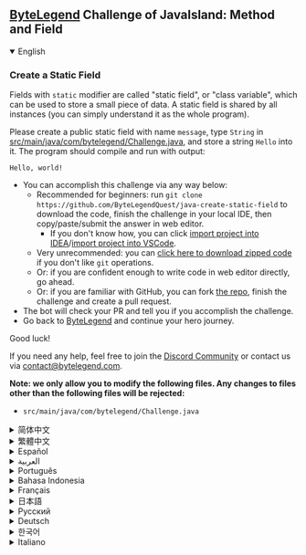 ## [ByteLegend](https://bytelegend.com) Challenge of JavaIsland: Method and Field

<details open='true'>
<summary>English</summary>

### Create a Static Field

Fields with `static` modifier are called "static field", or "class variable", which can be used
to store a small piece of data. A static field is shared by all instances (you can simply understand
it as the whole program).

Please create a public static field with name `message`, type `String` in [src/main/java/com/bytelegend/Challenge.java](https://github.com/ByteLegendQuest/java-create-static-field/blob/main/src/main/java/com/bytelegend/Challenge.java),
and store a string `Hello` into it. The program should compile and run with output:

```
Hello, world!
```

- You can accomplish this challenge via any way below:
  - Recommended for beginners: run `git clone https://github.com/ByteLegendQuest/java-create-static-field` to download the code,
    finish the challenge in your local IDE, then copy/paste/submit the answer in web editor.
    - If you don't know how, you can click [import project into IDEA](https://github.com/ByteLegendQuest/java-create-static-field/blob/main/docs/en/clone-and-import.md)/[import project into VSCode](https://github.com/ByteLegendQuest/java-create-static-field/blob/main/docs/en/clone-and-import-vscode.md).
  - Very unrecommended: you can [click here to download zipped code](https://codeload.github.com/ByteLegendQuest/java-create-static-field/zip/refs/heads/main) if you don't like `git` operations.
  - Or: if you are confident enough to write code in web editor directly, go ahead.
  - Or: if you are familiar with GitHub, you can fork [the repo](https://github.com/ByteLegendQuest/java-create-static-field), finish the challenge and create a pull request.
- The bot will check your PR and tell you if you accomplish the challenge.
- Go back to [ByteLegend](https://bytelegend.com) and continue your hero journey.

Good luck!

If you need any help, feel free to join the [Discord Community](https://discord.gg/35RreUUGWt) or contact us via [contact@bytelegend.com](mailto:contact@bytelegend.com).

**Note: we only allow you to modify the following files.
Any changes to files other than the following files will be rejected:**

- `src/main/java/com/bytelegend/Challenge.java`

</details>

<details>
<summary>简体中文</summary>

### 创建第一个<ruby>静态字段<rt>Static Field</rt></ruby>

由`static`修饰的字段称为<ruby>静态字段<rt>Static Field</rt></ruby>，可以用来存储一小段数据，
被类的所有实例（你可以暂时理解成整个程序）所共享。

请在[src/main/java/com/bytelegend/Challenge.java](https://github.com/ByteLegendQuest/java-create-static-field/blob/main/src/main/java/com/bytelegend/Challenge.java)中创建一个名为`message`、类型为`String`的<ruby>公开<rt>public</rt></ruby>静态字段并存储字符串`Hello`，
使得程序通过编译，且运行输出：

```
Hello, world!
```

- 你可以使用以下任意一种方法完成挑战：
  - 初学者推荐：运行`git clone https://git.bytelegend.com/ByteLegendQuest/java-create-static-field`将代码下载到本地，在本地使用IDE调试完成后复制到网页编辑器里提交。
    - 如果你不知道怎么做，可以点击[导入IDEA](https://github.com/ByteLegendQuest/java-create-static-field/blob/main/docs/zh_hans/clone-and-import.md)/[导入VSCode](https://github.com/ByteLegendQuest/java-create-static-field/blob/main/docs/zh_hans/clone-and-import-vscode.md)。
  - 非常不推荐：如果你实在不喜欢`git`命令行操作，你可以[点击这里直接下载打包好的代码](https://ghcodeload.bytelegend.com/ByteLegendQuest/java-create-static-field/zip/refs/heads/main)。
  - 或者：如果你非常自信不需要下载代码到本地调试，可以使用网页编辑器直接提交。
  - 或者：如果你对GitHub非常熟悉，你可以fork[这个仓库](https://github.com/ByteLegendQuest/java-create-static-field)、完成挑战后，创建一个Pull Request。
- 机器人将会检查你的答案，告诉你你是否通过了挑战。
- 回到[字节传说](https://bytelegend.com)，然后继续你的英雄旅程。

祝你好运！

如果你需要任何帮助，欢迎加入官方玩家QQ群（在[首页](https://bytelegend.com)右下角的`联系 & 关于`菜单里可以找到入群方式）或者[Discord社区](https://discord.gg/PvmqK3hF)，或email至[contact@bytelegend.com](mailto:contact@bytelegend.com)。

**注意：我们只允许您修改以下文件，任何对其他文件的修改都会被拒绝：**

- `src/main/java/com/bytelegend/Challenge.java`

</details>

<details>
<summary>繁體中文</summary>

### 創建靜態字段

帶有`static`修飾符的字段稱為“靜態字段”或“類變量”，可用於存儲一小段數據。一個靜態字段由所有實例共享（您可以簡單地將其理解為整個程序）。

請創建一個名為`message`的公共靜態字段，在[src/main/java/com/bytelegend/Challenge.java](https://github.com/ByteLegendQuest/java-create-static-field/blob/main/src/main/java/com/bytelegend/Challenge.java)中輸入`String` ，並將字符串`Hello`存儲到其中。該程序應編譯並運行並輸出：

    Hello, world!
    

-   您可以通過以下任何方式完成此挑戰：
    -   建議初學者：運行`git clone https://github.com/ByteLegendQuest/java-create-static-field`下載代碼，在本地 IDE 中完成挑戰，然後在 Web 編輯器中復制/粘貼/提交答案。
        -   如果你不知道怎麼做，你可以點擊[import project into IDEA](https://github.com/ByteLegendQuest/java-create-static-field/blob/main/docs/en/clone-and-import.md) / [import project into VSCode](https://github.com/ByteLegendQuest/java-create-static-field/blob/main/docs/en/clone-and-import-vscode.md) 。
    -   非常不推薦：如果你不喜歡`git`操作，可以[點擊這裡下載壓縮代碼](https://codeload.github.com/ByteLegendQuest/java-create-static-field/zip/refs/heads/main)。
    -   或者：如果您有足夠的信心直接在 Web 編輯器中編寫代碼，請繼續。
    -   或者：如果你熟悉 GitHub，你可以 fork[倉庫](https://github.com/ByteLegendQuest/java-create-static-field)，完成挑戰並創建一個拉取請求。
-   機器人會檢查你的 PR 並告訴你是否完成了挑戰。
-   回到[ByteLegend](https://bytelegend.com)繼續你的英雄之旅。

祝你好運！

如果您需要任何幫助，請隨時加入[Discord 社區](https://discord.gg/35RreUUGWt)或通過[contact@bytelegend.com](mailto:contact@bytelegend.com)聯繫我們。

**注意：我們只允許您修改以下文件。對以下文件以外的文件的任何更改都將被拒絕：**

-   `src/main/java/com/bytelegend/Challenge.java`
</details>

<details>
<summary>Español</summary>

### Crear un campo estático

Los campos con modificador `static` se denominan "campo estático" o "variable de clase", que se pueden utilizar para almacenar una pequeña parte de los datos. Un campo estático es compartido por todas las instancias (simplemente puede entenderlo como el programa completo).

Cree un campo estático público con el `message` de nombre, escriba `String` en [src/main/java/com/bytelegend/Challenge.java](https://github.com/ByteLegendQuest/java-create-static-field/blob/main/src/main/java/com/bytelegend/Challenge.java) y almacene una cadena `Hello` en él. El programa debe compilarse y ejecutarse con la salida:

    Hello, world!
    

-   Puede lograr este desafío de cualquier manera a continuación:
    -   Recomendado para principiantes: ejecute `git clone https://github.com/ByteLegendQuest/java-create-static-field` para descargar el código, finalice el desafío en su IDE local, luego copie/pegue/envíe la respuesta en el editor web.
        -   Si no sabe cómo hacerlo, puede hacer clic en [importar proyecto a IDEA](https://github.com/ByteLegendQuest/java-create-static-field/blob/main/docs/en/clone-and-import.md) / [importar proyecto a VSCode](https://github.com/ByteLegendQuest/java-create-static-field/blob/main/docs/en/clone-and-import-vscode.md) .
    -   Muy poco recomendado: puede [hacer clic aquí para descargar el código comprimido](https://codeload.github.com/ByteLegendQuest/java-create-static-field/zip/refs/heads/main) si no le gustan las operaciones de `git` .
    -   O: si tiene la confianza suficiente para escribir código en el editor web directamente, adelante.
    -   O: si está familiarizado con GitHub, puede bifurcar [el repositorio](https://github.com/ByteLegendQuest/java-create-static-field) , finalizar el desafío y crear una solicitud de extracción.
-   El bot verificará tu PR y te dirá si logras el desafío.
-   Regrese a [ByteLegend](https://bytelegend.com) y continúe su viaje de héroe.

¡Buena suerte!

Si necesita ayuda, no dude en unirse a la [comunidad de Discord](https://discord.gg/35RreUUGWt) o contáctenos a través de [contact@bytelegend.com](mailto:contact@bytelegend.com) .

**Nota: solo le permitimos modificar los siguientes archivos. Cualquier cambio en los archivos que no sean los siguientes archivos será rechazado:**

-   `src/main/java/com/bytelegend/Challenge.java`
</details>

<details>
<summary>العربية</summary>

### قم بإنشاء حقل ثابت

الحقول ذات المعدل `static` تسمى "الحقل الثابت" أو "متغير الفئة" ، والذي يمكن استخدامه لتخزين جزء صغير من البيانات. تتم مشاركة حقل ثابت من قبل جميع المثيلات (يمكنك ببساطة فهمه على أنه البرنامج بأكمله).

يرجى إنشاء حقل ثابت عام مع `message` الاسم ، واكتب `String` في [src / main / java / com / bytelegend / Challenge.java](https://github.com/ByteLegendQuest/java-create-static-field/blob/main/src/main/java/com/bytelegend/Challenge.java) ، وتخزين سلسلة `Hello` بها. يجب أن يترجم البرنامج ويعمل مع الإخراج:

 `Hello, world!`

-   يمكنك إنجاز هذا التحدي بأي طريقة أدناه:
    -   موصى به للمبتدئين: قم بتشغيل `git clone https://github.com/ByteLegendQuest/java-create-static-field` لتنزيل الكود وإنهاء التحدي في IDE المحلي الخاص بك ، ثم نسخ / لصق / إرسال الإجابة في محرر الويب.
        -   إذا كنت لا تعرف كيف يمكنك النقر فوق [استيراد مشروع إلى IDEA](https://github.com/ByteLegendQuest/java-create-static-field/blob/main/docs/en/clone-and-import.md) / [استيراد مشروع إلى VSCode](https://github.com/ByteLegendQuest/java-create-static-field/blob/main/docs/en/clone-and-import-vscode.md) .
    -   غير موصى به على الإطلاق: يمكنك [النقر هنا لتنزيل رمز مضغوط](https://codeload.github.com/ByteLegendQuest/java-create-static-field/zip/refs/heads/main) إذا كنت لا تحب عمليات `git` .
    -   أو: إذا كنت واثقًا بدرجة كافية لكتابة التعليمات البرمجية في محرر الويب مباشرةً ، فابدأ.
    -   أو: إذا كنت معتادًا على GitHub ، فيمكنك تفرع [الريبو](https://github.com/ByteLegendQuest/java-create-static-field) وإنهاء التحدي وإنشاء طلب سحب.
-   سيتحقق الروبوت من العلاقات العامة الخاصة بك ويخبرك إذا أنجزت التحدي.
-   ارجع إلى [ByteLegend وتابع](https://bytelegend.com) رحلة بطلك.

حظ سعيد!

إذا كنت بحاجة إلى أي مساعدة ، فلا تتردد في الانضمام إلى [مجتمع Discord](https://discord.gg/35RreUUGWt) أو الاتصال بنا عبر [contact@bytelegend.com](mailto:contact@bytelegend.com) .

**ملاحظة: نسمح لك فقط بتعديل الملفات التالية. سيتم رفض أي تغييرات يتم إجراؤها على الملفات بخلاف الملفات التالية:**

-   `src/main/java/com/bytelegend/Challenge.java`
</details>

<details>
<summary>Português</summary>

### Criar um campo estático

Campos com modificador `static` são chamados de "campo estático" ou "variável de classe", que pode ser usado para armazenar um pequeno pedaço de dados. Um campo estático é compartilhado por todas as instâncias (você pode simplesmente entendê-lo como o programa inteiro).

Crie um campo estático público com o nome `message` , digite `String` em [src/main/java/com/bytelegend/Challenge.java](https://github.com/ByteLegendQuest/java-create-static-field/blob/main/src/main/java/com/bytelegend/Challenge.java) e armazene uma string `Hello` nele. O programa deve compilar e executar com saída:

    Hello, world!
    

-   Você pode realizar esse desafio de qualquer maneira abaixo:
    -   Recomendado para iniciantes: execute `git clone https://github.com/ByteLegendQuest/java-create-static-field` para baixar o código, conclua o desafio em seu IDE local e copie/cole/envie a resposta no editor da web.
        -   Se você não sabe como, você pode clicar em [importar projeto para IDEA](https://github.com/ByteLegendQuest/java-create-static-field/blob/main/docs/en/clone-and-import.md) / [importar projeto para VSCode](https://github.com/ByteLegendQuest/java-create-static-field/blob/main/docs/en/clone-and-import-vscode.md) .
    -   Muito não recomendado: você pode [clicar aqui para baixar o código zipado](https://codeload.github.com/ByteLegendQuest/java-create-static-field/zip/refs/heads/main) se não gostar das operações do `git` .
    -   Ou: se você estiver confiante o suficiente para escrever código diretamente no editor web, vá em frente.
    -   Ou: se você estiver familiarizado com o GitHub, você pode bifurcar [o repo](https://github.com/ByteLegendQuest/java-create-static-field) , finalizar o desafio e criar um pull request.
-   O bot verificará seu PR e informará se você cumpriu o desafio.
-   Volte para [ByteLegend](https://bytelegend.com) e continue sua jornada de herói.

Boa sorte!

Se precisar de ajuda, sinta-se à vontade para se juntar à [Comunidade Discord](https://discord.gg/35RreUUGWt) ou entre em contato conosco via [contact@bytelegend.com](mailto:contact@bytelegend.com) .

**Nota: só permitimos que você modifique os seguintes arquivos. Quaisquer alterações em arquivos que não sejam os arquivos a seguir serão rejeitadas:**

-   `src/main/java/com/bytelegend/Challenge.java`
</details>

<details>
<summary>Bahasa Indonesia</summary>

### Buat Medan Statis

Bidang dengan pengubah `static` disebut "bidang statis", atau "variabel kelas", yang dapat digunakan untuk menyimpan sebagian kecil data. Bidang statis dibagikan oleh semua instance (Anda cukup memahaminya sebagai keseluruhan program).

Silakan buat bidang statis publik dengan nama `message` , ketik `String` di [src/main/Java/com/bytelegend/Challenge.java](https://github.com/ByteLegendQuest/java-create-static-field/blob/main/src/main/java/com/bytelegend/Challenge.java) , dan simpan string `Hello` ke dalamnya. Program harus dikompilasi dan dijalankan dengan output:

    Hello, world!
    

-   Anda dapat menyelesaikan tantangan ini melalui cara apa pun di bawah ini:
    -   Direkomendasikan untuk pemula: jalankan `git clone https://github.com/ByteLegendQuest/java-create-static-field` untuk mengunduh kode, selesaikan tantangan di IDE lokal Anda, lalu salin/tempel/kirim jawabannya di editor web.
        -   Jika Anda tidak tahu caranya, Anda bisa mengklik [import project into IDEA](https://github.com/ByteLegendQuest/java-create-static-field/blob/main/docs/en/clone-and-import.md) / [import project into VSCode](https://github.com/ByteLegendQuest/java-create-static-field/blob/main/docs/en/clone-and-import-vscode.md) .
    -   Sangat tidak direkomendasikan: Anda dapat [mengklik di sini untuk mengunduh kode zip](https://codeload.github.com/ByteLegendQuest/java-create-static-field/zip/refs/heads/main) jika Anda tidak menyukai operasi `git` .
    -   Atau: jika Anda cukup percaya diri untuk menulis kode di editor web secara langsung, silakan.
    -   Atau: jika Anda terbiasa dengan GitHub, Anda dapat melakukan fork [repo](https://github.com/ByteLegendQuest/java-create-static-field) , menyelesaikan tantangan, dan membuat permintaan tarik.
-   Bot akan memeriksa PR Anda dan memberi tahu Anda jika Anda menyelesaikan tantangan.
-   Kembali ke [ByteLegend](https://bytelegend.com) dan lanjutkan perjalanan pahlawan Anda.

Semoga beruntung!

Jika Anda memerlukan bantuan, jangan ragu untuk bergabung dengan [Komunitas Discord](https://discord.gg/35RreUUGWt) atau hubungi kami melalui [contact@bytelegend.com](mailto:contact@bytelegend.com) .

**Catatan: kami hanya mengizinkan Anda untuk mengubah file berikut. Setiap perubahan pada file selain file berikut akan ditolak:**

-   `src/main/java/com/bytelegend/Challenge.java`
</details>

<details>
<summary>Français</summary>

### Créer un champ statique

Les champs avec modificateur `static` sont appelés "champ statique" ou "variable de classe", qui peuvent être utilisés pour stocker un petit morceau de données. Un champ statique est partagé par toutes les instances (vous pouvez simplement le comprendre comme l'ensemble du programme).

Veuillez créer un champ statique public avec le nom `message` , tapez `String` dans [src/main/java/com/bytelegend/Challenge.java](https://github.com/ByteLegendQuest/java-create-static-field/blob/main/src/main/java/com/bytelegend/Challenge.java) et stockez-y une chaîne `Hello` . Le programme doit compiler et s'exécuter avec la sortie :

    Hello, world!
    

-   Vous pouvez accomplir ce défi de n'importe quelle manière ci-dessous:
    -   Recommandé pour les débutants : exécutez `git clone https://github.com/ByteLegendQuest/java-create-static-field` pour télécharger le code, terminez le défi dans votre IDE local, puis copiez/collez/soumettez la réponse dans l'éditeur Web.
        -   Si vous ne savez pas comment, vous pouvez cliquer sur [importer le projet dans IDEA](https://github.com/ByteLegendQuest/java-create-static-field/blob/main/docs/en/clone-and-import.md) / [importer le projet dans VSCode](https://github.com/ByteLegendQuest/java-create-static-field/blob/main/docs/en/clone-and-import-vscode.md) .
    -   Très déconseillé : vous pouvez [cliquer ici pour télécharger le code compressé](https://codeload.github.com/ByteLegendQuest/java-create-static-field/zip/refs/heads/main) si vous n'aimez pas les opérations `git` .
    -   Ou : si vous êtes suffisamment confiant pour écrire du code directement dans l'éditeur Web, continuez.
    -   Ou : si vous êtes familier avec GitHub, vous pouvez forker [le dépôt](https://github.com/ByteLegendQuest/java-create-static-field) , terminer le défi et créer une demande d'extraction.
-   Le bot vérifiera votre PR et vous dira si vous accomplissez le défi.
-   Retournez à [ByteLegend](https://bytelegend.com) et continuez votre voyage de héros.

Bonne chance!

Si vous avez besoin d'aide, n'hésitez pas à rejoindre la [communauté Discord](https://discord.gg/35RreUUGWt) ou à nous contacter via [contact@bytelegend.com](mailto:contact@bytelegend.com) .

**Remarque : nous vous autorisons uniquement à modifier les fichiers suivants. Toute modification de fichiers autres que les fichiers suivants sera rejetée :**

-   `src/main/java/com/bytelegend/Challenge.java`
</details>

<details>
<summary>日本語</summary>

### 静的フィールドを作成する

`static`修飾子を持つフィールドは「静的フィールド」または「クラス変数」と呼ばれ、小さなデータを格納するために使用できます。静的フィールドはすべてのインスタンスで共有されます（プログラム全体として簡単に理解できます）。

`message`という名前のパブリック静的フィールドを作成し、 [src / main / java / com / bytelegend / Challenge.java](https://github.com/ByteLegendQuest/java-create-static-field/blob/main/src/main/java/com/bytelegend/Challenge.java)に`String`と入力して、 `Hello`という文字列を格納してください。プログラムはコンパイルされ、出力とともに実行される必要があります。

    Hello, world!
    

-   この課題は、以下のいずれかの方法で達成できます。
    -   初心者に推奨： `git clone https://github.com/ByteLegendQuest/java-create-static-field`を実行してコードをダウンロードし、ローカルIDEでチャレンジを終了してから、Webエディターで回答をコピー/貼り付け/送信します。
        -   方法がわからない場合は、\[ [プロジェクトをIDEAにインポート](https://github.com/ByteLegendQuest/java-create-static-field/blob/main/docs/en/clone-and-import.md)\]/\[ [プロジェクトをVSCodeにインポート](https://github.com/ByteLegendQuest/java-create-static-field/blob/main/docs/en/clone-and-import-vscode.md)\]をクリックできます。
    -   非常に推奨されていません`git`操作が気に入らない場合は、 [ここをクリックしてzipコードをダウンロード](https://codeload.github.com/ByteLegendQuest/java-create-static-field/zip/refs/heads/main)できます。
    -   または：Webエディターで直接コードを記述できる自信がある場合は、先に進んでください。
    -   または：GitHubに精通している場合は[、リポジトリ](https://github.com/ByteLegendQuest/java-create-static-field)をフォークしてチャレンジを終了し、プルリクエストを作成できます。
-   ボットはPRをチェックし、チャレンジを達成したかどうかを通知します。
-   [ByteLegend](https://bytelegend.com)に戻り、ヒーローの旅を続けてください。

幸運を！

ヘルプが必要な場合は、 [Discordコミュニティ](https://discord.gg/35RreUUGWt)に参加するか、contact [@bytelegend.com](mailto:contact@bytelegend.com)からお問い合わせください。

**注：変更できるのは次のファイルのみです。次のファイル以外のファイルへの変更は拒否されます。**

-   `src/main/java/com/bytelegend/Challenge.java`
</details>

<details>
<summary>Русский</summary>

### Создать статическое поле

Поля со `static` модификатором называются «статическим полем» или «переменной класса», которые можно использовать для хранения небольшого фрагмента данных. Статическое поле является общим для всех экземпляров (вы можете просто понимать его как всю программу).

Создайте общедоступное статическое поле с именем `message` , введите `String` в [src/main/java/com/bytelegend/Challenge.java](https://github.com/ByteLegendQuest/java-create-static-field/blob/main/src/main/java/com/bytelegend/Challenge.java) и сохраните в нем строку `Hello` . Программа должна скомпилироваться и запуститься с выводом:

    Hello, world!
    

-   Вы можете выполнить эту задачу любым способом, указанным ниже:
    -   Рекомендуется для новичков: запустите `git clone https://github.com/ByteLegendQuest/java-create-static-field` , чтобы загрузить код, выполните задание в локальной среде IDE, затем скопируйте/вставьте/отправьте ответ в веб-редакторе.
        -   Если вы не знаете как, вы можете нажать [импортировать проект в IDEA](https://github.com/ByteLegendQuest/java-create-static-field/blob/main/docs/en/clone-and-import.md) / [импортировать проект в VSCode](https://github.com/ByteLegendQuest/java-create-static-field/blob/main/docs/en/clone-and-import-vscode.md) .
    -   Крайне не рекомендуется: вы можете [щелкнуть здесь, чтобы загрузить заархивированный код](https://codeload.github.com/ByteLegendQuest/java-create-static-field/zip/refs/heads/main) , если вам не нравятся операции `git` .
    -   Или: если вы достаточно уверены, чтобы писать код напрямую в веб-редакторе, вперед.
    -   Или: если вы знакомы с GitHub, вы можете разветвить [репозиторий](https://github.com/ByteLegendQuest/java-create-static-field) , выполнить задание и создать запрос на включение.
-   Бот проверит ваш PR и сообщит, выполнили ли вы задание.
-   Вернитесь в [ByteLegend](https://bytelegend.com) и продолжайте свое героическое путешествие.

Удачи!

Если вам нужна помощь, присоединяйтесь к [сообществу Discord](https://discord.gg/35RreUUGWt) или свяжитесь с нами по [адресу contact@bytelegend.com](mailto:contact@bytelegend.com) .

**Примечание: мы разрешаем вам изменять только следующие файлы. Любые изменения в файлах, кроме следующих файлов, будут отклонены:**

-   `src/main/java/com/bytelegend/Challenge.java`
</details>

<details>
<summary>Deutsch</summary>

### Erstellen Sie ein statisches Feld

Felder mit `static` Modifikator werden als "statisches Feld" oder "Klassenvariable" bezeichnet, die zum Speichern kleiner Daten verwendet werden können. Ein statisches Feld wird von allen Instanzen geteilt (man kann es einfach als das ganze Programm verstehen).

Bitte erstellen Sie ein öffentliches statisches Feld mit dem Namen `message` , geben Sie `String` in [src/main/java/com/bytelegend/Challenge.java](https://github.com/ByteLegendQuest/java-create-static-field/blob/main/src/main/java/com/bytelegend/Challenge.java) ein und speichern Sie eine Zeichenfolge `Hello` darin. Das Programm sollte mit der Ausgabe kompiliert und ausgeführt werden:

    Hello, world!
    

-   Sie können diese Herausforderung auf eine der folgenden Arten meistern:
    -   Empfohlen für Anfänger: Führen Sie `git clone https://github.com/ByteLegendQuest/java-create-static-field` aus, um den Code herunterzuladen, beenden Sie die Herausforderung in Ihrer lokalen IDE und kopieren/fügen Sie dann die Antwort im Web-Editor ein/übermitteln Sie sie.
        -   Wenn Sie nicht wissen wie, können Sie auf [Projekt in IDEA](https://github.com/ByteLegendQuest/java-create-static-field/blob/main/docs/en/clone-and-import.md) [importieren / Projekt in VSCode importieren klicken](https://github.com/ByteLegendQuest/java-create-static-field/blob/main/docs/en/clone-and-import-vscode.md) .
    -   Sehr nicht zu empfehlen: Sie können [hier klicken, um den gezippten Code herunterzuladen,](https://codeload.github.com/ByteLegendQuest/java-create-static-field/zip/refs/heads/main) wenn Sie `git` -Operationen nicht mögen.
    -   Oder: Wenn Sie sicher genug sind, Code direkt im Web-Editor zu schreiben, fahren Sie fort.
    -   Oder: Wenn Sie sich mit GitHub auskennen, können Sie [das Repo forken](https://github.com/ByteLegendQuest/java-create-static-field) , die Challenge beenden und einen Pull-Request erstellen.
-   Der Bot überprüft Ihre PR und teilt Ihnen mit, ob Sie die Herausforderung meistern.
-   Gehen Sie zurück zu [ByteLegend](https://bytelegend.com) und setzen Sie Ihre Heldenreise fort.

Viel Glück!

Wenn Sie Hilfe benötigen, können Sie sich gerne der [Discord Community](https://discord.gg/35RreUUGWt) anschließen oder uns über [contact@bytelegend.com kontaktieren](mailto:contact@bytelegend.com) .

**Hinweis: Wir erlauben Ihnen nur, die folgenden Dateien zu ändern. Alle Änderungen an anderen Dateien als den folgenden Dateien werden abgelehnt:**

-   `src/main/java/com/bytelegend/Challenge.java`
</details>

<details>
<summary>한국어</summary>

### 정적 필드 만들기

`static` 수정자가 있는 필드를 "정적 필드" 또는 "클래스 변수"라고 하며 작은 데이터 조각을 저장하는 데 사용할 수 있습니다. 정적 필드는 모든 인스턴스에서 공유됩니다(단순히 전체 프로그램으로 이해할 수 있음).

`message` 라는 이름의 정적 공개 필드를 만들고 [src/main/java/com/bytelegend/Challenge.java](https://github.com/ByteLegendQuest/java-create-static-field/blob/main/src/main/java/com/bytelegend/Challenge.java) 에 `String` 을 입력하고 여기에 `Hello` 문자열을 저장하세요. 프로그램은 다음과 같이 컴파일 및 실행되어야 합니다.

    Hello, world!
    

-   아래 방법을 통해 이 챌린지를 완료할 수 있습니다.
    -   초보자를 위한 권장 사항: `git clone https://github.com/ByteLegendQuest/java-create-static-field` 를 실행하여 코드를 다운로드하고 로컬 IDE에서 챌린지를 완료한 다음 웹 편집기에서 답변을 복사/붙여넣기/제출합니다.
        -   방법을 모르는 경우 [프로젝트를 IDEA로](https://github.com/ByteLegendQuest/java-create-static-field/blob/main/docs/en/clone-and-import.md) [가져오기 / 프로젝트를 VSCode로 가져](https://github.com/ByteLegendQuest/java-create-static-field/blob/main/docs/en/clone-and-import-vscode.md) 오기를 클릭할 수 있습니다.
    -   매우 권장하지 않음: `git` 작업이 마음에 들지 않으면 [여기를 클릭하여 압축 코드를 다운로드](https://codeload.github.com/ByteLegendQuest/java-create-static-field/zip/refs/heads/main) 할 수 있습니다.
    -   또는 웹 편집기에서 직접 코드를 작성할 만큼 자신이 있다면 계속 진행하십시오.
    -   또는 GitHub에 익숙하다면 리포지토리를 분기 [하고](https://github.com/ByteLegendQuest/java-create-static-field) 챌린지를 완료하고 풀 요청을 생성할 수 있습니다.
-   봇은 PR을 확인하고 도전 과제를 달성했는지 알려줍니다.
-   [ByteLegend](https://bytelegend.com) 로 돌아가 영웅 여정을 계속하세요.

행운을 빕니다!

도움이 필요하면 언제든지 [Discord 커뮤니티](https://discord.gg/35RreUUGWt) 에 가입하거나 [contact@bytelegend.com](mailto:contact@bytelegend.com) 을 통해 문의하세요.

**참고: 다음 파일만 수정할 수 있습니다. 다음 파일 이외의 파일에 대한 변경 사항은 거부됩니다.**

-   `src/main/java/com/bytelegend/Challenge.java`
</details>

<details>
<summary>Italiano</summary>

### Crea un campo statico

I campi con modificatore `static` sono chiamati "campo statico" o "variabile di classe", che può essere utilizzato per memorizzare una piccola parte di dati. Un campo statico è condiviso da tutte le istanze (puoi semplicemente capirlo come l'intero programma).

Crea un campo statico pubblico con name `message` , digita `String` in [src/main/java/com/bytelegend/Challenge.java](https://github.com/ByteLegendQuest/java-create-static-field/blob/main/src/main/java/com/bytelegend/Challenge.java) e memorizza una stringa `Hello` in esso. Il programma dovrebbe essere compilato ed eseguito con l'output:

    Hello, world!
    

-   Puoi portare a termine questa sfida in qualsiasi modo di seguito:
    -   Consigliato per i principianti: esegui `git clone https://github.com/ByteLegendQuest/java-create-static-field` per scaricare il codice, completa la sfida nel tuo IDE locale, quindi copia/incolla/invia la risposta nell'editor web.
        -   Se non sai come fare, puoi fare clic su [importa progetto in IDEA](https://github.com/ByteLegendQuest/java-create-static-field/blob/main/docs/en/clone-and-import.md) / [importa progetto in VSCode](https://github.com/ByteLegendQuest/java-create-static-field/blob/main/docs/en/clone-and-import-vscode.md) .
    -   Molto sconsigliato: puoi fare [clic qui per scaricare il codice zippato](https://codeload.github.com/ByteLegendQuest/java-create-static-field/zip/refs/heads/main) se non ti piacciono le operazioni `git` .
    -   Oppure: se sei abbastanza sicuro da scrivere il codice direttamente nell'editor web, vai avanti.
    -   Oppure: se hai familiarità con GitHub, puoi eseguire il fork [del repository](https://github.com/ByteLegendQuest/java-create-static-field) , completare la sfida e creare una richiesta pull.
-   Il bot controllerà il tuo PR e ti dirà se hai superato la sfida.
-   Torna a [ByteLegend](https://bytelegend.com) e continua il tuo viaggio da eroe.

Buona fortuna!

Se hai bisogno di aiuto, non esitare a unirti alla [community di Discord](https://discord.gg/35RreUUGWt) o contattaci tramite [contact@bytelegend.com](mailto:contact@bytelegend.com) .

**Nota: ti permettiamo solo di modificare i seguenti file. Eventuali modifiche ai file diversi dai seguenti file verranno rifiutate:**

-   `src/main/java/com/bytelegend/Challenge.java`
</details>
